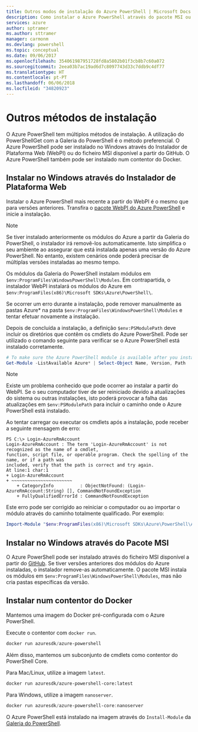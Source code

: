 ```yaml
---
title: Outros modos de instalação do Azure PowerShell | Microsoft Docs
description: Como instalar o Azure PowerShell através do pacote MSI ou do Instalador de Plataforma Web.
services: azure
author: sptramer
ms.author: sttramer
manager: carmonm
ms.devlang: powershell
ms.topic: conceptual
ms.date: 09/06/2017
ms.openlocfilehash: 354061987951728fd8a5802b01f3cb8b7c60a072
ms.sourcegitcommit: 2eea03b7ac19ad6d7c8097743d33c7ddb9c4df77
ms.translationtype: HT
ms.contentlocale: pt-PT
ms.lasthandoff: 06/06/2018
ms.locfileid: "34820923"
---
```

# <a name="other-installation-methods"></a>Outros métodos de instalação

O Azure PowerShell tem múltiplos métodos de instalação. A utilização do PowerShellGet com a Galeria do PowerShell é o método preferencial. O Azure PowerShell pode ser instalado no Windows através do Instalador de Plataforma Web (WebPI) ou do ficheiro MSI disponível a partir do GitHub. O Azure PowerShell também pode ser instalado num contentor do Docker.

## <a name="install-on-windows-using-the-web-platform-installer"></a>Instalar no Windows através do Instalador de Plataforma Web

Instalar o Azure PowerShell mais recente a partir do WebPI é o mesmo que para versões anteriores.
Transfira o [pacote WebPI do Azure PowerShell](http://aka.ms/webpi-azps) e inicie a instalação.

> [!NOTE]
> Se tiver instalado anteriormente os módulos do Azure a partir da Galeria do PowerShell, o instalador irá removê-los automaticamente. Isto simplifica o seu ambiente ao assegurar que está instalada apenas uma versão do Azure PowerShell. No entanto, existem cenários onde poderá precisar de múltiplas versões instaladas ao mesmo tempo.
>
> Os módulos da Galeria do PowerShell instalam módulos em `$env:ProgramFiles\WindowsPowerShell\Modules`. Em contrapartida, o instalador WebPI instalará os módulos do Azure em `$env:ProgramFiles(x86)\Microsoft SDKs\Azure\PowerShell\`.
>
> Se ocorrer um erro durante a instalação, pode remover manualmente as pastas Azure* na pasta `$env:ProgramFiles\WindowsPowerShell\Modules` e tentar efetuar novamente a instalação.

Depois de concluída a instalação, a definição `$env:PSModulePath` deve incluir os diretórios que contêm os cmdlets do Azure PowerShell. Pode ser utilizado o comando seguinte para verificar se o Azure PowerShell está instalado corretamente.

```powershell
# To make sure the Azure PowerShell module is available after you install
Get-Module -ListAvailable Azure* | Select-Object Name, Version, Path
```

> [!NOTE]
> Existe um problema conhecido que pode ocorrer ao instalar a partir do WebPI. Se o seu computador tiver de ser reiniciado devido a atualizações do sistema ou outras instalações, isto poderá provocar a falha das atualizações em `$env:PSModulePath` para incluir o caminho onde o Azure PowerShell está instalado.

Ao tentar carregar ou executar os cmdlets após a instalação, pode receber a seguinte mensagem de erro:

```
PS C:\> Login-AzureRmAccount
Login-AzureRmAccount : The term 'Login-AzureRmAccount' is not recognized as the name of a cmdlet,
function, script file, or operable program. Check the spelling of the name, or if a path was
included, verify that the path is correct and try again.
At line:1 char:1
+ Login-AzureRmAccount
+ ~~~~~~~~~~~~~~~~~~~~~~~
    + CategoryInfo          : ObjectNotFound: (Login-AzureRmAccount:String) [], CommandNotFoundException
    + FullyQualifiedErrorId : CommandNotFoundException
```

Este erro pode ser corrigido ao reiniciar o computador ou ao importar o módulo através do caminho totalmente qualificado. Por exemplo:

```powershell
Import-Module "$env:ProgramFiles(x86)\Microsoft SDKs\Azure\PowerShell\AzureRM.psd1"
```

## <a name="install-on-windows-using-the-msi-package"></a>Instalar no Windows através do Pacote MSI

O Azure PowerShell pode ser instalado através do ficheiro MSI disponível a partir do [GitHub](https://github.com/Azure/azure-powershell/releases/latest). Se tiver versões anteriores dos módulos do Azure instaladas, o instalador remove-as automaticamente. O pacote MSI instala os módulos em `$env:ProgramFiles\WindowsPowerShell\Modules`, mas não cria pastas específicas da versão.

## <a name="install-in-a-docker-container"></a>Instalar num contentor do Docker

Mantemos uma imagem do Docker pré-configurada com o Azure PowerShell.

Execute o contentor com `docker run`.

```powershell
docker run azuresdk/azure-powershell
```

Além disso, mantemos um subconjunto de cmdlets como contentor do PowerShell Core.

Para Mac/Linux, utilize a imagem `latest`.

```bash
docker run azuresdk/azure-powershell-core:latest
```

Para Windows, utilize a imagem `nanoserver`.

```powershell
docker run azuresdk/azure-powershell-core:nanoserver
```

O Azure PowerShell está instalado na imagem através do `Install-Module` da [Galeria do PowerShell](https://www.powershellgallery.com/).